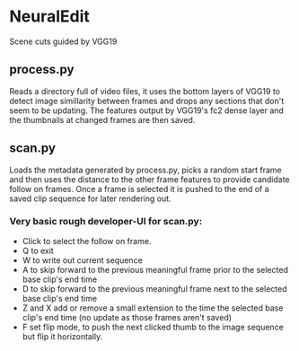 # NeuralEdit
Scene cuts guided by VGG19

## process.py
Reads a directory full of video files, it uses the bottom layers of VGG19 to detect image simillarity between frames and drops any sections that don't seem to be updating.
The features output by VGG19's fc2 dense layer and the thumbnails at changed frames are then saved.

## scan.py
Loads the metadata generated by process.py, picks a random start frame and then uses the distance to the other frame features to provide candidate follow on frames.
Once a frame is selected it is pushed to the end of a saved clip sequence for later rendering out.

### Very basic rough developer-UI for scan.py:
  - Click to select the follow on frame.
  - Q to exit
  - W to write out current sequence
  - A to skip forward to the previous meaningful frame prior to the selected base clip's end time
  - D to skip forward to the previous meaningful frame next to the selected base clip's end time
  - Z and X add or remove a small extension to the time the  selected base clip's end time (no update as those frames aren't saved)
  - F set flip mode, to push the next clicked thumb to the image sequence but flip it horizontally.

